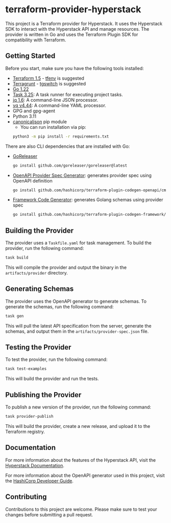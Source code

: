 # terraform-provider-hyperstack

This project is a Terraform provider for Hyperstack. It uses the Hyperstack SDK to interact with the Hyperstack API and manage resources. The provider is written in Go and uses the Terraform Plugin SDK for compatibility with Terraform.

## Getting Started

Before you start, make sure you have the following tools installed:

- [Terraform 1.5](https://developer.hashicorp.com/terraform/install) - [tfenv](https://github.com/tfutils/tfenv) is suggested
- [Terragrunt](https://terragrunt.gruntwork.io/) - [tgswitch](https://tgswitch.warrensbox.com/) is suggested
- [Go 1.22](https://golang.org/dl/)
- [Task 3.25](https://taskfile.dev/installation/): A task runner for executing project tasks.
- [jq 1.6](https://jqlang.github.io/jq/download/): A command-line JSON processor.
- [yq v4.44](https://github.com/mikefarah/yq/): A command-line YAML processor.
- GPG and gpg-agent
- Python 3.11
- [canonicaljson](https://pypi.org/project/canonicaljson/) pip module
  - You can run installation via pip:
  ````bash
  python3 -m pip install -r requirements.txt
  ````

There are also CLI dependencies that are installed with Go:

- [GoReleaser](https://goreleaser.com/)
  ````bash
  go install github.com/goreleaser/goreleaser@latest
  ````
- [OpenAPI Provider Spec Generator](https://developer.hashicorp.com/terraform/plugin/code-generation/openapi-generator): generates provider spec using OpenAPI definition
  ````bash
  go install github.com/hashicorp/terraform-plugin-codegen-openapi/cmd/tfplugingen-openapi@latest
  ````
- [Framework Code Generator](https://developer.hashicorp.com/terraform/plugin/code-generation/framework-generator): generates Golang schemas using provider spec
  ````bash
  go install github.com/hashicorp/terraform-plugin-codegen-framework/cmd/tfplugingen-framework@latest
  ````

## Building the Provider

The provider uses a `Taskfile.yaml` for task management. To build the provider, run the following command:

```bash
task build
```

This will compile the provider and output the binary in the `artifacts/provider` directory.

## Generating Schemas

The provider uses the OpenAPI generator to generate schemas. To generate the schemas, run the following command:

```bash
task gen
```

This will pull the latest API specification from the server, generate the schemas, and output them in the `artifacts/provider-spec.json` file.

## Testing the Provider

To test the provider, run the following command:

```bash
task test-examples
```

This will build the provider and run the tests.

## Publishing the Provider

To publish a new version of the provider, run the following command:

```bash
task provider-publish
```

This will build the provider, create a new release, and upload it to the Terraform registry.

## Documentation

For more information about the features of the Hyperstack API, visit the [Hyperstack Documentation](https://infrahub-doc.nexgencloud.com/docs/features/).

For more information about the OpenAPI generator used in this project, visit the [HashiCorp Developer Guide](https://developer.hashicorp.com/terraform/plugin/code-generation/openapi-generator).

## Contributing

Contributions to this project are welcome. Please make sure to test your changes before submitting a pull request.
